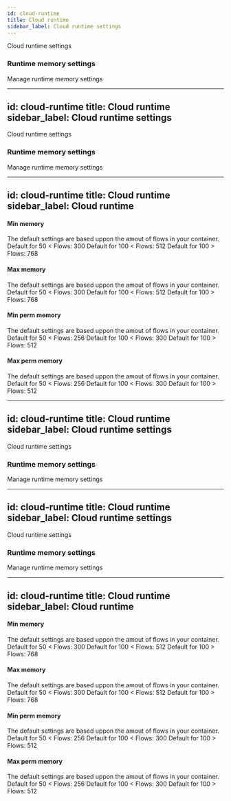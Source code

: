 ```yaml
---
id: cloud-runtime
title: Cloud runtime
sidebar_label: Cloud runtime settings
---
```


Cloud runtime settings

### Runtime memory settings
Manage runtime memory settings

---
id: cloud-runtime
title: Cloud runtime
sidebar_label: Cloud runtime settings
---

Cloud runtime settings

### Runtime memory settings
Manage runtime memory settings

---
id: cloud-runtime
title: Cloud runtime
sidebar_label: Cloud runtime
---
#### Min memory
The default settings are based uppon the amout of flows in your container.
Default for 50 < Flows: 300
Default for 100 < Flows: 512
Default for 100 > Flows: 768


#### Max memory
The default settings are based uppon the amout of flows in your container.
Default for 50 < Flows: 300
Default for 100 < Flows: 512
Default for 100 > Flows: 768

#### Min perm memory
The default settings are based uppon the amout of flows in your container.
Default for 50 < Flows: 256
Default for 100 < Flows: 300
Default for 100 > Flows: 512

#### Max perm memory
The default settings are based uppon the amout of flows in your container.
Default for 50 < Flows: 256
Default for 100 < Flows: 300
Default for 100 > Flows: 512

---
id: cloud-runtime
title: Cloud runtime
sidebar_label: Cloud runtime settings
---

Cloud runtime settings

### Runtime memory settings
Manage runtime memory settings

---
id: cloud-runtime
title: Cloud runtime
sidebar_label: Cloud runtime settings
---

Cloud runtime settings

### Runtime memory settings
Manage runtime memory settings

---
id: cloud-runtime
title: Cloud runtime
sidebar_label: Cloud runtime
---
#### Min memory
The default settings are based uppon the amout of flows in your container.
Default for 50 < Flows: 300
Default for 100 < Flows: 512
Default for 100 > Flows: 768


#### Max memory
The default settings are based uppon the amout of flows in your container.
Default for 50 < Flows: 300
Default for 100 < Flows: 512
Default for 100 > Flows: 768

#### Min perm memory
The default settings are based uppon the amout of flows in your container.
Default for 50 < Flows: 256
Default for 100 < Flows: 300
Default for 100 > Flows: 512

#### Max perm memory
The default settings are based uppon the amout of flows in your container.
Default for 50 < Flows: 256
Default for 100 < Flows: 300
Default for 100 > Flows: 512

